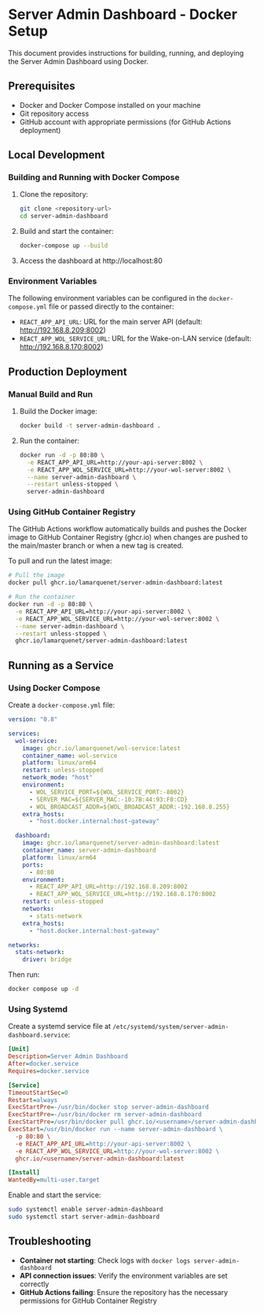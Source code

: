 # Server Admin Dashboard - Docker Setup

This document provides instructions for building, running, and deploying the Server Admin Dashboard using Docker.

## Prerequisites

- Docker and Docker Compose installed on your machine
- Git repository access
- GitHub account with appropriate permissions (for GitHub Actions deployment)

## Local Development

### Building and Running with Docker Compose

1. Clone the repository:
   ```bash
   git clone <repository-url>
   cd server-admin-dashboard
   ```

2. Build and start the container:
   ```bash
   docker-compose up --build
   ```

3. Access the dashboard at http://localhost:80

### Environment Variables

The following environment variables can be configured in the `docker-compose.yml` file or passed directly to the container:

- `REACT_APP_API_URL`: URL for the main server API (default: http://192.168.8.209:8002)
- `REACT_APP_WOL_SERVICE_URL`: URL for the Wake-on-LAN service (default: http://192.168.8.170:8002)

## Production Deployment

### Manual Build and Run

1. Build the Docker image:
   ```bash
   docker build -t server-admin-dashboard .
   ```

2. Run the container:
   ```bash
   docker run -d -p 80:80 \
     -e REACT_APP_API_URL=http://your-api-server:8002 \
     -e REACT_APP_WOL_SERVICE_URL=http://your-wol-server:8002 \
     --name server-admin-dashboard \
     --restart unless-stopped \
     server-admin-dashboard
   ```

### Using GitHub Container Registry

The GitHub Actions workflow automatically builds and pushes the Docker image to GitHub Container Registry (ghcr.io) when changes are pushed to the main/master branch or when a new tag is created.

To pull and run the latest image:

```bash
# Pull the image
docker pull ghcr.io/lamarquenet/server-admin-dashboard:latest

# Run the container
docker run -d -p 80:80 \
  -e REACT_APP_API_URL=http://your-api-server:8002 \
  -e REACT_APP_WOL_SERVICE_URL=http://your-wol-server:8002 \
  --name server-admin-dashboard \
  --restart unless-stopped \
  ghcr.io/lamarquenet/server-admin-dashboard:latest
```

## Running as a Service

### Using Docker Compose

Create a `docker-compose.yml` file:
```yaml
version: "0.8"

services:
  wol-service:
    image: ghcr.io/lamarquenet/wol-service:latest
    container_name: wol-service
    platform: linux/arm64
    restart: unless-stopped
    network_mode: "host"
    environment:
      - WOL_SERVICE_PORT=${WOL_SERVICE_PORT:-8002}
      - SERVER_MAC=${SERVER_MAC:-10:7B:44:93:F0:CD}
      - WOL_BROADCAST_ADDR=${WOL_BROADCAST_ADDR:-192.168.8.255}
    extra_hosts:
      - "host.docker.internal:host-gateway"

  dashboard:
    image: ghcr.io/lamarquenet/server-admin-dashboard:latest
    container_name: server-admin-dashboard
    platform: linux/arm64
    ports:
      - 80:80
    environment:
      - REACT_APP_API_URL=http://192.168.8.209:8002
      - REACT_APP_WOL_SERVICE_URL=http://192.168.8.170:8002
    restart: unless-stopped
    networks:
      - stats-network
    extra_hosts:
      - "host.docker.internal:host-gateway"

networks:
  stats-network:
    driver: bridge
```
Then run:

```bash
docker compose up -d
```

### Using Systemd

Create a systemd service file at `/etc/systemd/system/server-admin-dashboard.service`:

```ini
[Unit]
Description=Server Admin Dashboard
After=docker.service
Requires=docker.service

[Service]
TimeoutStartSec=0
Restart=always
ExecStartPre=-/usr/bin/docker stop server-admin-dashboard
ExecStartPre=-/usr/bin/docker rm server-admin-dashboard
ExecStartPre=/usr/bin/docker pull ghcr.io/<username>/server-admin-dashboard:latest
ExecStart=/usr/bin/docker run --name server-admin-dashboard \
  -p 80:80 \
  -e REACT_APP_API_URL=http://your-api-server:8002 \
  -e REACT_APP_WOL_SERVICE_URL=http://your-wol-server:8002 \
  ghcr.io/<username>/server-admin-dashboard:latest

[Install]
WantedBy=multi-user.target
```

Enable and start the service:

```bash
sudo systemctl enable server-admin-dashboard
sudo systemctl start server-admin-dashboard
```

## Troubleshooting

- **Container not starting**: Check logs with `docker logs server-admin-dashboard`
- **API connection issues**: Verify the environment variables are set correctly
- **GitHub Actions failing**: Ensure the repository has the necessary permissions for GitHub Container Registry